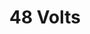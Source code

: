 ---
layout: category
title: 48 Volts
description: 48 Volts Interviews
category: 48volts
permalink: /48volts/
redirect_from:
  - /category/tags/48-volts
  - /category/tags/interviews
---